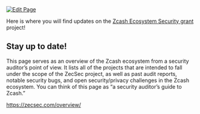 <a href="https://github.com/Zechub/zechub/edit/main/site/Zcash_Community/Zcash_Ecosystem_Security.md" target="_blank">
  <img src="https://img.shields.io/badge/Edit-blue" alt="Edit Page"/>
</a>


Here is where you will find updates on the [Zcash Ecosystem Security grant](https://forum.zcashcommunity.com/t/zcash-ecosystem-security-lead/42090) project!

## Stay up to date!

This page serves as an overview of the Zcash ecosystem from a security auditor’s point of view. It lists all of the projects that are intended to fall under
the scope of the ZecSec project, as well as past audit reports, notable security bugs, and open security/privacy challenges in the Zcash ecosystem. You can
think of this page as “a security auditor’s guide to Zcash.”



https://zecsec.com/overview/
